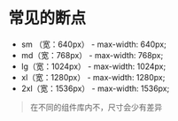 # 常见的断点

- sm （宽：640px）   - max-width: 640px;
- md（宽：768px）    - max-width: 768px;
- lg（宽：1024px）    - max-width: 1024px;
- xl（宽：1280px）    - max-width: 1280px;
- 2xl（宽：1536px）  - max-width: 1536px;



>  在不同的组件库内不，尺寸会少有差异

